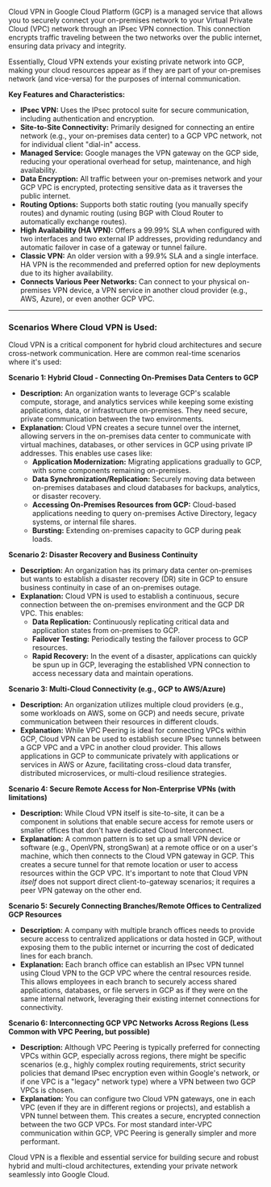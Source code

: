 Cloud VPN in Google Cloud Platform (GCP) is a managed service that allows you to securely connect your on-premises network to your Virtual Private Cloud (VPC) network through an IPsec VPN connection. This connection encrypts traffic traveling between the two networks over the public internet, ensuring data privacy and integrity.

Essentially, Cloud VPN extends your existing private network into GCP, making your cloud resources appear as if they are part of your on-premises network (and vice-versa) for the purposes of internal communication.

**Key Features and Characteristics:**

* **IPsec VPN:** Uses the IPsec protocol suite for secure communication, including authentication and encryption.
* **Site-to-Site Connectivity:** Primarily designed for connecting an entire network (e.g., your on-premises data center) to a GCP VPC network, not for individual client "dial-in" access.
* **Managed Service:** Google manages the VPN gateway on the GCP side, reducing your operational overhead for setup, maintenance, and high availability.
* **Data Encryption:** All traffic between your on-premises network and your GCP VPC is encrypted, protecting sensitive data as it traverses the public internet.
* **Routing Options:** Supports both static routing (you manually specify routes) and dynamic routing (using BGP with Cloud Router to automatically exchange routes).
* **High Availability (HA VPN):** Offers a 99.99% SLA when configured with two interfaces and two external IP addresses, providing redundancy and automatic failover in case of a gateway or tunnel failure.
* **Classic VPN:** An older version with a 99.9% SLA and a single interface. HA VPN is the recommended and preferred option for new deployments due to its higher availability.
* **Connects Various Peer Networks:** Can connect to your physical on-premises VPN device, a VPN service in another cloud provider (e.g., AWS, Azure), or even another GCP VPC.

---

### Scenarios Where Cloud VPN is Used:

Cloud VPN is a critical component for hybrid cloud architectures and secure cross-network communication. Here are common real-time scenarios where it's used:

**Scenario 1: Hybrid Cloud - Connecting On-Premises Data Centers to GCP**

* **Description:** An organization wants to leverage GCP's scalable compute, storage, and analytics services while keeping some existing applications, data, or infrastructure on-premises. They need secure, private communication between the two environments.
* **Explanation:** Cloud VPN creates a secure tunnel over the internet, allowing servers in the on-premises data center to communicate with virtual machines, databases, or other services in GCP using private IP addresses. This enables use cases like:
    * **Application Modernization:** Migrating applications gradually to GCP, with some components remaining on-premises.
    * **Data Synchronization/Replication:** Securely moving data between on-premises databases and cloud databases for backups, analytics, or disaster recovery.
    * **Accessing On-Premises Resources from GCP:** Cloud-based applications needing to query on-premises Active Directory, legacy systems, or internal file shares.
    * **Bursting:** Extending on-premises capacity to GCP during peak loads.

**Scenario 2: Disaster Recovery and Business Continuity**

* **Description:** An organization has its primary data center on-premises but wants to establish a disaster recovery (DR) site in GCP to ensure business continuity in case of an on-premises outage.
* **Explanation:** Cloud VPN is used to establish a continuous, secure connection between the on-premises environment and the GCP DR VPC. This enables:
    * **Data Replication:** Continuously replicating critical data and application states from on-premises to GCP.
    * **Failover Testing:** Periodically testing the failover process to GCP resources.
    * **Rapid Recovery:** In the event of a disaster, applications can quickly be spun up in GCP, leveraging the established VPN connection to access necessary data and maintain operations.

**Scenario 3: Multi-Cloud Connectivity (e.g., GCP to AWS/Azure)**

* **Description:** An organization utilizes multiple cloud providers (e.g., some workloads on AWS, some on GCP) and needs secure, private communication between their resources in different clouds.
* **Explanation:** While VPC Peering is ideal for connecting VPCs within GCP, Cloud VPN can be used to establish secure IPsec tunnels between a GCP VPC and a VPC in another cloud provider. This allows applications in GCP to communicate privately with applications or services in AWS or Azure, facilitating cross-cloud data transfer, distributed microservices, or multi-cloud resilience strategies.

**Scenario 4: Secure Remote Access for Non-Enterprise VPNs (with limitations)**

* **Description:** While Cloud VPN itself is site-to-site, it can be a component in solutions that enable secure access for remote users or smaller offices that don't have dedicated Cloud Interconnect.
* **Explanation:** A common pattern is to set up a small VPN device or software (e.g., OpenVPN, strongSwan) at a remote office or on a user's machine, which then connects to the Cloud VPN gateway in GCP. This creates a secure tunnel for that remote location or user to access resources within the GCP VPC. It's important to note that Cloud VPN *itself* does not support direct client-to-gateway scenarios; it requires a peer VPN gateway on the other end.

**Scenario 5: Securely Connecting Branches/Remote Offices to Centralized GCP Resources**

* **Description:** A company with multiple branch offices needs to provide secure access to centralized applications or data hosted in GCP, without exposing them to the public internet or incurring the cost of dedicated lines for each branch.
* **Explanation:** Each branch office can establish an IPsec VPN tunnel using Cloud VPN to the GCP VPC where the central resources reside. This allows employees in each branch to securely access shared applications, databases, or file servers in GCP as if they were on the same internal network, leveraging their existing internet connections for connectivity.

**Scenario 6: Interconnecting GCP VPC Networks Across Regions (Less Common with VPC Peering, but possible)**

* **Description:** Although VPC Peering is typically preferred for connecting VPCs within GCP, especially across regions, there might be specific scenarios (e.g., highly complex routing requirements, strict security policies that demand IPsec encryption even within Google's network, or if one VPC is a "legacy" network type) where a VPN between two GCP VPCs is chosen.
* **Explanation:** You can configure two Cloud VPN gateways, one in each VPC (even if they are in different regions or projects), and establish a VPN tunnel between them. This creates a secure, encrypted connection between the two GCP VPCs. For most standard inter-VPC communication within GCP, VPC Peering is generally simpler and more performant.

Cloud VPN is a flexible and essential service for building secure and robust hybrid and multi-cloud architectures, extending your private network seamlessly into Google Cloud.
